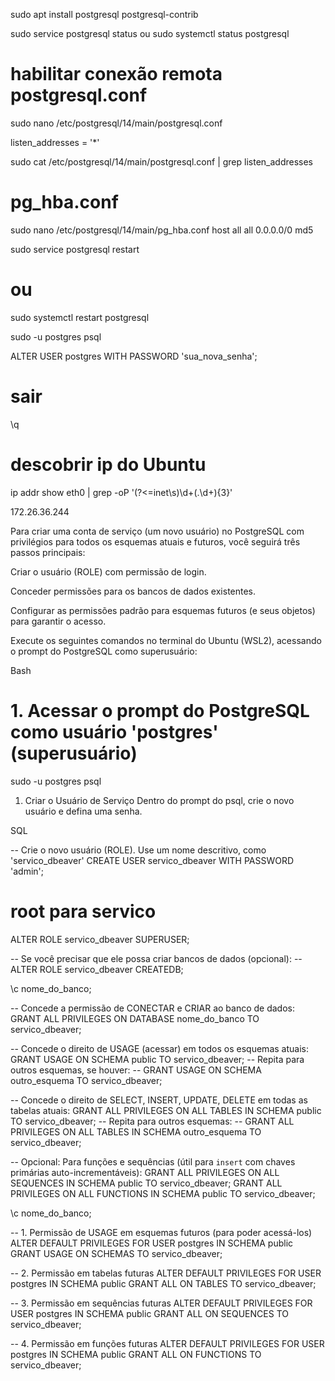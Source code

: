 sudo apt install postgresql postgresql-contrib

sudo service postgresql status
ou
sudo systemctl status postgresql

# habilitar conexão remota postgresql.conf
sudo nano /etc/postgresql/14/main/postgresql.conf

listen_addresses = '*'

sudo cat /etc/postgresql/14/main/postgresql.conf | grep listen_addresses

# pg_hba.conf
sudo nano /etc/postgresql/14/main/pg_hba.conf
host    all             all             0.0.0.0/0    md5           

sudo service postgresql restart
# ou
sudo systemctl restart postgresql

sudo -u postgres psql

ALTER USER postgres WITH PASSWORD 'sua_nova_senha';

# sair
\q

# descobrir ip do Ubuntu
ip addr show eth0 | grep -oP '(?<=inet\s)\d+(\.\d+){3}'

172.26.36.244

Para criar uma conta de serviço (um novo usuário) no PostgreSQL com privilégios para todos os esquemas atuais e futuros, você seguirá três passos principais:

Criar o usuário (ROLE) com permissão de login.

Conceder permissões para os bancos de dados existentes.

Configurar as permissões padrão para esquemas futuros (e seus objetos) para garantir o acesso.

Execute os seguintes comandos no terminal do Ubuntu (WSL2), acessando o prompt do PostgreSQL como superusuário:

Bash

# 1. Acessar o prompt do PostgreSQL como usuário 'postgres' (superusuário)
sudo -u postgres psql
1. Criar o Usuário de Serviço
Dentro do prompt do psql, crie o novo usuário e defina uma senha.

SQL

-- Crie o novo usuário (ROLE). Use um nome descritivo, como 'servico_dbeaver'
CREATE USER servico_dbeaver WITH PASSWORD 'admin';

# root para servico
ALTER ROLE servico_dbeaver SUPERUSER;

-- Se você precisar que ele possa criar bancos de dados (opcional):
-- ALTER ROLE servico_dbeaver CREATEDB;

\c nome_do_banco;

-- Concede a permissão de CONECTAR e CRIAR ao banco de dados:
GRANT ALL PRIVILEGES ON DATABASE nome_do_banco TO servico_dbeaver;

-- Concede o direito de USAGE (acessar) em todos os esquemas atuais:
GRANT USAGE ON SCHEMA public TO servico_dbeaver;
-- Repita para outros esquemas, se houver:
-- GRANT USAGE ON SCHEMA outro_esquema TO servico_dbeaver; 

-- Concede o direito de SELECT, INSERT, UPDATE, DELETE em todas as tabelas atuais:
GRANT ALL PRIVILEGES ON ALL TABLES IN SCHEMA public TO servico_dbeaver;
-- Repita para outros esquemas:
-- GRANT ALL PRIVILEGES ON ALL TABLES IN SCHEMA outro_esquema TO servico_dbeaver; 

-- Opcional: Para funções e sequências (útil para `insert` com chaves primárias auto-incrementáveis):
GRANT ALL PRIVILEGES ON ALL SEQUENCES IN SCHEMA public TO servico_dbeaver;
GRANT ALL PRIVILEGES ON ALL FUNCTIONS IN SCHEMA public TO servico_dbeaver;

\c nome_do_banco;

-- 1. Permissão de USAGE em esquemas futuros (para poder acessá-los)
ALTER DEFAULT PRIVILEGES FOR USER postgres IN SCHEMA public
    GRANT USAGE ON SCHEMAS TO servico_dbeaver;

-- 2. Permissão em tabelas futuras
ALTER DEFAULT PRIVILEGES FOR USER postgres IN SCHEMA public
    GRANT ALL ON TABLES TO servico_dbeaver;

-- 3. Permissão em sequências futuras
ALTER DEFAULT PRIVILEGES FOR USER postgres IN SCHEMA public
    GRANT ALL ON SEQUENCES TO servico_dbeaver;

-- 4. Permissão em funções futuras
ALTER DEFAULT PRIVILEGES FOR USER postgres IN SCHEMA public
    GRANT ALL ON FUNCTIONS TO servico_dbeaver;